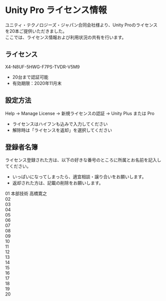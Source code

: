 # Unity Pro ライセンス情報
ユニティ・テクノロジーズ・ジャパン合同会社様より、Unity Proのライセンスを20本ご提供いただきました。  
ここでは、ライセンス情報および利用状況の共有を行います。

## ライセンス
X4-N8UF-5HWG-F7PS-TVDR-V5M9
- 20台まで認証可能
- 有効期限：2020年11月末

## 設定方法
Help → Manage License → 新規ライセンスの認証 → Unity Plus または Pro
- ライセンスはハイフンも込みで入力してください
- 解除時は「ライセンスを返却」を選択してください

## 登録者名簿
ライセンス登録された方は、以下の好きな番号のところに所属とお名前を記入してください。  
- いっぱいになってしまったら、適宜相談・譲り合いをお願いします。
- 返却された方は、記載の削除をお願いします。

01 本部技術 高橋寛之  
02  
03  
04  
05  
06  
07  
08  
09  
10  
11  
12  
13  
14  
15  
16  
17  
18  
19  
20  
  
